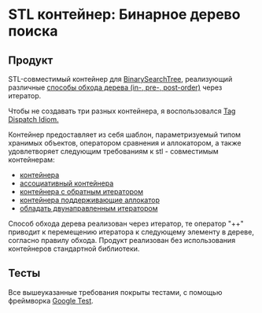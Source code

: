 # STL контейнер: Бинарное дерево поиска

## Продукт

STL-совместимый контейнер для [BinarySearchTree](https://en.wikipedia.org/wiki/Binary_search_tree), реализующий
различные [способы обхода дерева (in-, pre-, post-order)](https://en.wikipedia.org/wiki/Tree_traversal) через итератор.

Чтобы не создавать три разных контейнера, я
воспользовался [Tag Dispatch Idiom.](https://en.wikibooks.org/wiki/More_C%2B%2B_Idioms/Tag_Dispatching)

Контейнер предоставляет из себя шаблон, параметризуемый типом хранимых объектов, оператором сравнения и аллокатором, а
также удовлетворяет следующим требованиям к stl - совместимым контейнерам:

- [контейнера](https://en.cppreference.com/w/cpp/named_req/Container)
- [ассоциативный контейнера](https://en.cppreference.com/w/cpp/named_req/AssociativeContainer)
- [контейнера с обратным итератором](https://en.cppreference.com/w/cpp/named_req/ReversibleContainer)
- [контейнера поддерживающие аллокатор](https://en.cppreference.com/w/cpp/named_req/AllocatorAwareContainer)
- [oбладать двунаправленным итератором](https://en.cppreference.com/w/cpp/named_req/BidirectionalIterator)

Способ обхода дерева реализован через итератор, те оператор "++" приводит к перемещению итератора к следующему элементу
в дереве, согласно правилу обхода.
Продукт реализован без использования контейнеров стандартной библиотеки.

## Тесты

Все вышеуказанные требования покрыты тестами, с помощью фреймворка [Google Test](http://google.github.io/googletest).